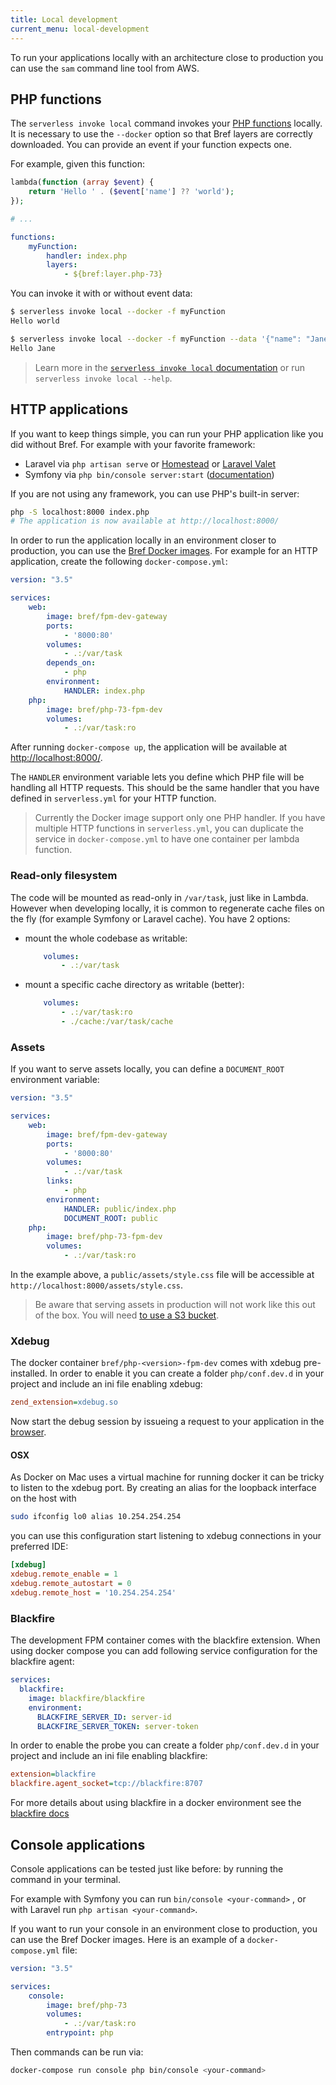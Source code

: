 ```yaml
---
title: Local development
current_menu: local-development
---
```


To run your applications locally with an architecture close to production you can use the `sam` command line tool from AWS.

## PHP functions

The `serverless invoke local` command invokes your [PHP functions](/docs/runtimes/function.md) locally. It is necessary to use the `--docker` option so that Bref layers are correctly downloaded. You can provide an event if your function expects one.

For example, given this function:

```php
lambda(function (array $event) {
    return 'Hello ' . ($event['name'] ?? 'world');
});
```

```yaml
# ...

functions:
    myFunction:
        handler: index.php
        layers:
            - ${bref:layer.php-73}
```

You can invoke it with or without event data:

```sh
$ serverless invoke local --docker -f myFunction
Hello world

$ serverless invoke local --docker -f myFunction --data '{"name": "Jane"}'
Hello Jane
```

> Learn more in the [`serverless invoke local` documentation](https://serverless.com/framework/docs/providers/aws/cli-reference/invoke-local/) or run `serverless invoke local --help`.

## HTTP applications

If you want to keep things simple, you can run your PHP application like you did without Bref. For example with your favorite framework:

- Laravel via `php artisan serve` or [Homestead](https://laravel.com/docs/5.7/homestead) or [Laravel Valet](https://laravel.com/docs/5.7/valet)
- Symfony via `php bin/console server:start` ([documentation](https://symfony.com/doc/current/setup/built_in_web_server.html))

If you are not using any framework, you can use PHP's built-in server:

```bash
php -S localhost:8000 index.php
# The application is now available at http://localhost:8000/
```

In order to run the application locally in an environment closer to production, you can use the [Bref Docker images](https://hub.docker.com/u/bref). For example for an HTTP application, create the following `docker-compose.yml`:

```yaml
version: "3.5"

services:
    web:
        image: bref/fpm-dev-gateway
        ports:
            - '8000:80'
        volumes:
            - .:/var/task
        depends_on:
            - php
        environment:
            HANDLER: index.php
    php:
        image: bref/php-73-fpm-dev
        volumes:
            - .:/var/task:ro
```

After running `docker-compose up`, the application will be available at [http://localhost:8000/](http://localhost:8000/).

The `HANDLER` environment variable lets you define which PHP file will be handling all HTTP requests. This should be the same handler that you have defined in `serverless.yml` for your HTTP function.

> Currently the Docker image support only one PHP handler. If you have multiple HTTP functions in `serverless.yml`, you can duplicate the service in `docker-compose.yml` to have one container per lambda function.

### Read-only filesystem

The code will be mounted as read-only in `/var/task`, just like in Lambda. However when developing locally, it is common to regenerate cache files on the fly (for example Symfony or Laravel cache). You have 2 options:

- mount the whole codebase as writable:

    ```yaml
        volumes:
            - .:/var/task
    ```
- mount a specific cache directory as writable (better):

    ```yaml
        volumes:
            - .:/var/task:ro
            - ./cache:/var/task/cache
    ```

### Assets

If you want to serve assets locally, you can define a `DOCUMENT_ROOT` environment variable:

```yaml
version: "3.5"

services:
    web:
        image: bref/fpm-dev-gateway
        ports:
            - '8000:80'
        volumes:
            - .:/var/task
        links:
            - php
        environment:
            HANDLER: public/index.php
            DOCUMENT_ROOT: public
    php:
        image: bref/php-73-fpm-dev
        volumes:
            - .:/var/task:ro
```

In the example above, a `public/assets/style.css` file will be accessible at `http://localhost:8000/assets/style.css`.

> Be aware that serving assets in production will not work like this out of the box. You will need [to use a S3 bucket](/docs/runtimes/http.md#assets).

### Xdebug

The docker container `bref/php-<version>-fpm-dev` comes with xdebug pre-installed. In order to enable it you can create a
folder `php/conf.dev.d` in your project and include an ini file enabling xdebug:

```ini
zend_extension=xdebug.so
```

Now start the debug session by issueing a request to your application in the [browser](https://xdebug.org/docs/remote#starting).

#### OSX

As Docker on Mac uses a virtual machine for running docker it can be tricky to listen to the xdebug port.
By creating an alias for the loopback interface on the host with

```bash
sudo ifconfig lo0 alias 10.254.254.254
```

you can use this configuration start listening to xdebug connections in your preferred IDE:

```ini
[xdebug]
xdebug.remote_enable = 1
xdebug.remote_autostart = 0
xdebug.remote_host = '10.254.254.254'
```

### Blackfire

The development FPM container comes with the blackfire extension. When using docker compose you can add following service configuration for the blackfire agent:

```yaml
services:
  blackfire:
    image: blackfire/blackfire
    environment:
      BLACKFIRE_SERVER_ID: server-id
      BLACKFIRE_SERVER_TOKEN: server-token
```

In order to enable the probe you can create a folder `php/conf.dev.d` in your project and include an ini file enabling blackfire:

```ini
extension=blackfire
blackfire.agent_socket=tcp://blackfire:8707
```

For more details about using blackfire in a docker environment see the [blackfire docs](https://blackfire.io/docs/integrations/docker)

## Console applications

Console applications can be tested just like before: by running the command in your terminal.

For example with Symfony you can run `bin/console <your-command>` , or with Laravel run `php artisan <your-command>`.

If you want to run your console in an environment close to production, you can use the Bref Docker images. Here is an example of a `docker-compose.yml` file:

```yaml
version: "3.5"

services:
    console:
        image: bref/php-73
        volumes:
            - .:/var/task:ro
        entrypoint: php
```

Then commands can be run via:

```bash
docker-compose run console php bin/console <your-command>
```

